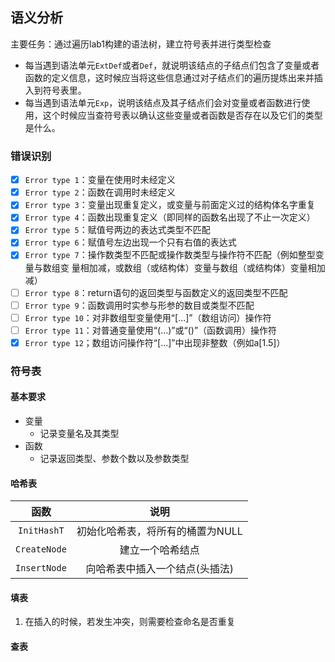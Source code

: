 
## 语义分析

主要任务：通过遍历lab1构建的语法树，建立符号表并进行类型检查
- 每当遇到语法单元`ExtDef`或者`Def`，就说明该结点的子结点们包含了变量或者函数的定义信息，这时候应当将这些信息通过对子结点们的遍历提炼出来并插入到符号表里。
- 每当遇到语法单元`Exp`，说明该结点及其子结点们会对变量或者函数进行使用，这个时候应当查符号表以确认这些变量或者函数是否存在以及它们的类型是什么。

### 错误识别

- [x] `Error type 1`：变量在使用时未经定义
- [x] `Error type 2`：函数在调用时未经定义
- [x] `Error type 3`：变量出现重复定义，或变量与前面定义过的结构体名字重复
- [x] `Error type 4`：函数出现重复定义（即同样的函数名出现了不止一次定义）
- [x] `Error type 5`：赋值号两边的表达式类型不匹配
- [x] `Error type 6`：赋值号左边出现一个只有右值的表达式
- [x] `Error type 7`：操作数类型不匹配或操作数类型与操作符不匹配（例如整型变量与数组变
量相加减，或数组（或结构体）变量与数组（或结构体）变量相加减）
- [ ] `Error type 8`：return语句的返回类型与函数定义的返回类型不匹配
- [ ] `Error type 9`：函数调用时实参与形参的数目或类型不匹配
- [ ] `Error type 10`：对非数组型变量使用“[...]”（数组访问）操作符
- [ ] `Error type 11`：对普通变量使用“(...)”或“()”（函数调用）操作符
- [x] `Error type 12`；数组访问操作符“[...]”中出现非整数（例如a[1.5]）

### 符号表

#### 基本要求

- 变量
  - 记录变量名及其类型
- 函数
  - 记录返回类型、参数个数以及参数类型

#### 哈希表

|函数|说明|
|:--:|:--:|
|`InitHashT`|初始化哈希表，将所有的桶置为NULL|
|`CreateNode`|建立一个哈希结点|
|`InsertNode`|向哈希表中插入一个结点(头插法)|


#### 填表

1. 在插入的时候，若发生冲突，则需要检查命名是否重复

#### 查表
